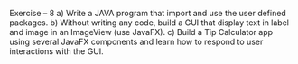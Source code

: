 Exercise – 8 
a) Write a JAVA program that import and use the user defined packages.
b) Without writing any code, build a GUI that display text in label and image in an ImageView (use JavaFX).
c) Build a Tip Calculator app using several JavaFX components and learn how to respond to user interactions with the GUI.
